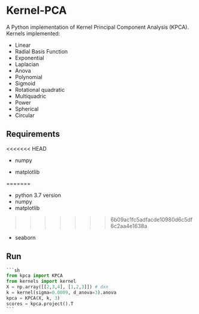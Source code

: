 # Kernel-PCA

A Python implementation of Kernel Principal Component Analysis (KPCA). Kernels implemented:

- Linear
- Radial Basis Function
- Exponential
- Laplacian
- Anova
- Polynomial
- Sigmoid
- Rotational quadratic
- Multiquadric
- Power
- Spherical
- Circular



## Requirements

<<<<<<< HEAD
* numpy

* matplotlib

=======
* python 3.7 version
* numpy
* matplotlib
>>>>>>> 6b09ac1fc5adfacde10980d6c5df6c2aa4e1638a
* seaborn

## Run

~~~python
```sh
from kpca import KPCA
from kernels import kernel
X = np.array([[2,3,4], [1,2,3]]) # dxn
k = kernel(sigma=0.0009, d_anova=3).anova
kpca = KPCA(X, k, 3)
scores = kpca.project().T
```
~~~

